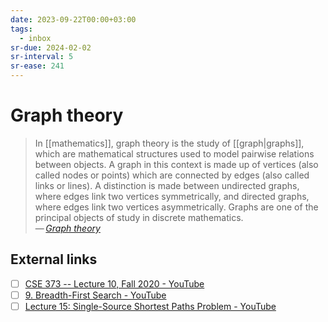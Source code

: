 ```yaml
---
date: 2023-09-22T00:00+03:00
tags:
  - inbox
sr-due: 2024-02-02
sr-interval: 5
sr-ease: 241
---
```


# Graph theory

> In [[mathematics]], graph theory is the study of [[graph|graphs]],
> which are mathematical structures used to model pairwise relations between
> objects. A graph in this context is made up of vertices (also called nodes or
> points) which are connected by edges (also called links or lines). A
> distinction is made between undirected graphs, where edges link two vertices
> symmetrically, and directed graphs, where edges link two vertices
> asymmetrically. Graphs are one of the principal objects of study in discrete
> mathematics.\
> — <cite>[Graph theory](https://en.wikipedia.org/wiki/Graph_theory)</cite>

## External links

- [ ] [CSE 373 -- Lecture 10, Fall 2020 - YouTube](https://www.youtube.com/watch?v=Sjk0xqWWPCc)
- [ ] [9. Breadth-First Search - YouTube](https://www.youtube.com/watch?v=oFVYVzlvk9c)
- [ ] [Lecture 15: Single-Source Shortest Paths Problem - YouTube](https://www.youtube.com/watch?v=Aa2sqUhIn-E)
